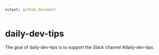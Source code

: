 ```yaml
---
output: github_document
---
```


<!-- README.md is generated from README.Rmd. Please edit that file -->



# daily-dev-tips

<!-- badges: start -->
<!-- badges: end -->

The goal of daily-dev-tips is to support the Slack channel
#daily-dev-tips.
